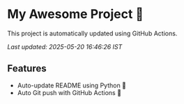 # My Awesome Project 🚀

This project is automatically updated using GitHub Actions.

_Last updated: 2025-05-20 16:46:26 IST_

## Features
- Auto-update README using Python 🐍
- Auto Git push with GitHub Actions 🤖
